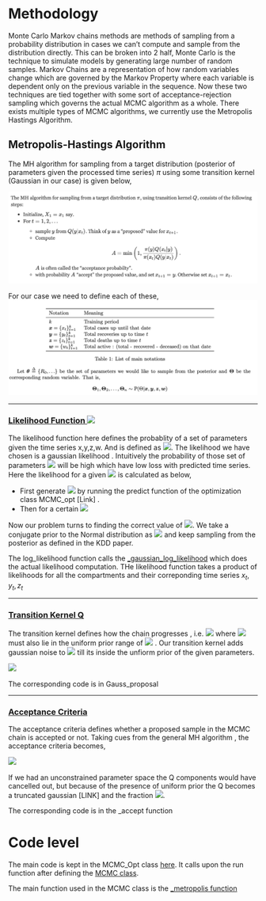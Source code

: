 # Methodology 

Monte Carlo Markov chains methods are methods of sampling from a probability distribution in cases we can’t compute and sample from the distribution directly. This can be broken into 2 half, Monte Carlo is the technique to simulate models by generating large number of random samples. Markov Chains are a representation of how random variables change which are governed by the Markov Property where each variable is dependent only on the previous variable in the sequence. Now these two techniques are tied together with some sort of acceptance-rejection sampling which governs the actual MCMC algorithm as a whole. There exists multiple types of MCMC algorithms, we currently use the Metropolis Hastings Algorithm. 

## Metropolis-Hastings Algorithm

The MH algorithm for sampling from a target distribution (posterior of parameters given the processed time series)  $\pi$ using some transition kernel (Gaussian in our case) is given below,

![](./figures/MH_algo.png)

For our case we need to define each of these,
![](./figures/definitions.png)

---

### [Likelihood Function <img src="https://render.githubusercontent.com/render/math?math=$\pi$">](https://github.com/WadhwaniAI/covid-modelling/blob/document/main/seir/uncertainty/mcmc.py/#L127)
The likelihood function here defines the probablity of a set of parameters given the time series x,y,z,w. And is defined as <img src="https://render.githubusercontent.com/render/math?math=$P(\theta | x,y,z,w)$">. The likelihood we have chosen is a gaussian likelihood . Intuitively the probability of those set of parameters <img src="https://render.githubusercontent.com/render/math?math=$\theta$"> will be high which have low loss with predicted time series.
Here the likelihood for a given <img src="https://render.githubusercontent.com/render/math?math=$\theta$">  is calculated as below,
- First generate <img src="https://render.githubusercontent.com/render/math?math=$\{\hat{x}_t,\hat{y}_t,\hat{z}_t,\hat{w}_t\}$"> by running the predict function of the optimization class MCMC_opt [Link] .
- Then for a certain <img src="https://render.githubusercontent.com/render/math?math=$\sigma$,$L(\theta)=\prod_{x,y,z}(\prod_k\mathcal{N}(\hat{x}_k|x_k,\sigma))$">

Now our problem turns to finding the correct value of <img src="https://render.githubusercontent.com/render/math?math=$\sigma$">. We take a conjugate prior to the Normal distribution as <img src="https://render.githubusercontent.com/render/math?math=$\sigma\sim InvGamma(\alpha,\beta)$"> and keep sampling from the posterior as defined in the KDD paper.

The log_likelihood function calls the [_gaussian_log_likelihood](https://github.com/WadhwaniAI/covid-modelling/blob/document/main/seir/uncertainty/mcmc.py/#L109) which does the actual likelihood computation. THe likelihood function takes a product of likelihoods for all the compartments and their correponding time series $x_t,y_t,z_t$ 

---

### [Transition Kernel Q](https://github.com/WadhwaniAI/covid-modelling/blob/document/main/seir/uncertainty/mcmc.py/#L80)

The transition kernel defines how the chain progresses , i.e. <img src="https://render.githubusercontent.com/render/math?math=$Q(\theta) = \theta_{new}$"> where <img src="https://render.githubusercontent.com/render/math?math=$\theta_{new}$"> must also lie in the uniform prior range of <img src="https://render.githubusercontent.com/render/math?math=$\theta$"> . Our transition kernel adds gaussian noise to <img src="https://render.githubusercontent.com/render/math?math=$\theta$">  till its inside the unfiorm prior of the given parameters. 

<img src="https://render.githubusercontent.com/render/math?math=$Q(\theta) = \theta + \mathcal{z}$ where $\mathcal{z} \sim \mathcal{N}(0,\gamma)$">

The corresponding code is in Gauss_proposal

---

### [Acceptance Criteria](https://github.com/WadhwaniAI/covid-modelling/blob/document/main/seir/uncertainty/mcmc.py/#L175)
The acceptance criteria defines whether a proposed sample in the MCMC chain is  accepted or not. Taking cues from the general MH algorithm , the acceptance criteria becomes,

<img src="https://render.githubusercontent.com/render/math?math=$A = min (1 , \frac{L(\theta_{new}|x_t,y_t,z_t) \times Q(\theta_{new},\theta) }{L(\theta|x_t,y_t,z_t) \times Q(\theta,\theta_{new})})$">


If we had an unconstrained parameter space the Q components would have cancelled out, but because of the presence of uniform prior the Q becomes a truncated gaussian [LINK] and the fraction <img src="https://render.githubusercontent.com/render/math?math=$\frac{Q(\theta_{new},\theta)}{Q(\theta,\theta_{new})}$ becomes $\neq 1$">. 

The corresponding code is in the _accept function




# Code level
The main code is kept in the MCMC_Opt class [here](../main/seir/optimisers/mcmc_opt.py). It calls upon the run function after defining the [MCMC class](../main/seir/uncertainty/mcmc.py). 

The main function used in the MCMC class is the [_metropolis function](https://github.com/WadhwaniAI/covid-modelling/blob/document/main/seir/uncertainty/mcmc.py/#L206)





